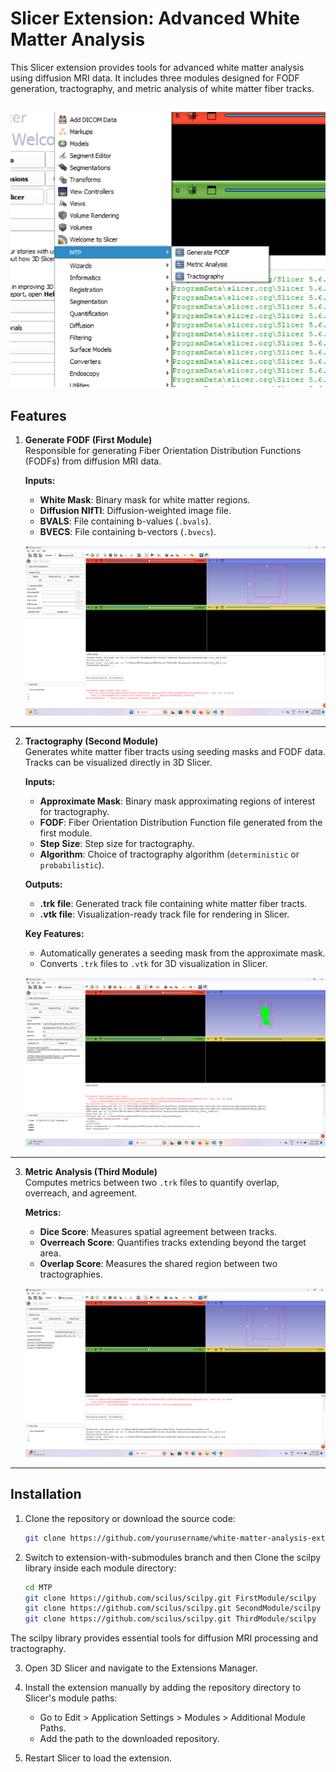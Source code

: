 # Slicer Extension: Advanced White Matter Analysis

This Slicer extension provides tools for advanced white matter analysis using diffusion MRI data. It includes three modules designed for FODF generation, tractography, and metric analysis of white matter fiber tracks.

![Extension Screenshot](images/Screenshot-Extension.png)
---

## Features

1. **Generate FODF (First Module)**  
   Responsible for generating Fiber Orientation Distribution Functions (FODFs) from diffusion MRI data.

   **Inputs:**
   - **White Mask**: Binary mask for white matter regions.
   - **Diffusion NIfTI**: Diffusion-weighted image file.
   - **BVALS**: File containing b-values (`.bvals`).
   - **BVECS**: File containing b-vectors (`.bvecs`).

   ![Generate FODF Module Screenshot](images/Screenshot-GenerateFoDFs.png)

---

2. **Tractography (Second Module)**  
   Generates white matter fiber tracts using seeding masks and FODF data. Tracks can be visualized directly in 3D Slicer.  

   **Inputs:**
   - **Approximate Mask**: Binary mask approximating regions of interest for tractography.
   - **FODF**: Fiber Orientation Distribution Function file generated from the first module.
   - **Step Size**: Step size for tractography.
   - **Algorithm**: Choice of tractography algorithm (`deterministic` or `probabilistic`).

   **Outputs:**
   - **.trk file**: Generated track file containing white matter fiber tracts.
   - **.vtk file**: Visualization-ready track file for rendering in Slicer.

   **Key Features:**
   - Automatically generates a seeding mask from the approximate mask.
   - Converts `.trk` files to `.vtk` for 3D visualization in Slicer.

   ![Tractography Module Screenshot](images/Screenshot-Tractography.png)

---

3. **Metric Analysis (Third Module)**  
   Computes metrics between two `.trk` files to quantify overlap, overreach, and agreement.

   **Metrics:**
   - **Dice Score**: Measures spatial agreement between tracks.
   - **Overreach Score**: Quantifies tracks extending beyond the target area.
   - **Overlap Score**: Measures the shared region between two tractographies.

   ![Metric Analysis Module Screenshot](images/Screenshot-MetricAnalysis.png)

---

## Installation

1. Clone the repository or download the source code:
   ```bash
   git clone https://github.com/yourusername/white-matter-analysis-extension.git

2. Switch to extension-with-submodules branch and then Clone the scilpy library inside each module directory:
    ```bash
    cd MTP
    git clone https://github.com/scilus/scilpy.git FirstModule/scilpy
    git clone https://github.com/scilus/scilpy.git SecondModule/scilpy
    git clone https://github.com/scilus/scilpy.git ThirdModule/scilpy

The scilpy library provides essential tools for diffusion MRI processing and tractography.

3. Open 3D Slicer and navigate to the Extensions Manager.

4. Install the extension manually by adding the repository directory to Slicer's module paths:
    - Go to Edit > Application Settings > Modules > Additional Module Paths.
    - Add the path to the downloaded repository.

5.  Restart Slicer to load the extension.

